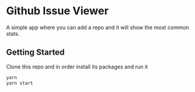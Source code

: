# Github Issue Viewer

A simple app where you can add a repo and it will show the most common stats.

## Getting Started

Clone this repo and in order install its packages and run it

```bash
yarn
yarn start
```
